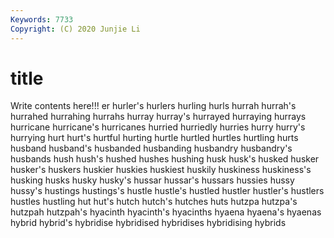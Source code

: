 ```yaml
---
Keywords: 7733
Copyright: (C) 2020 Junjie Li
---
```


# title

Write contents here!!!
er 
hurler's
hurlers 
hurling 
hurls 
hurrah 
hurrah's 
hurrahed 
hurrahing 
hurrahs 
hurray 
hurray's
hurrayed 
hurraying 
hurrays 
hurricane 
hurricane's 
hurricanes 
hurried 
hurriedly 
hurries 
hurry
hurry's 
hurrying 
hurt 
hurt's 
hurtful 
hurting 
hurtle 
hurtled 
hurtles 
hurtling
hurts 
husband 
husband's 
husbanded 
husbanding 
husbandry 
husbandry's 
husbands 
hush 
hush's
hushed 
hushes 
hushing 
husk 
husk's 
husked 
husker 
husker's 
huskers 
huskier
huskies 
huskiest 
huskily 
huskiness 
huskiness's 
husking 
husks 
husky 
husky's 
hussar
hussar's 
hussars 
hussies 
hussy 
hussy's 
hustings 
hustings's 
hustle 
hustle's 
hustled
hustler 
hustler's 
hustlers 
hustles 
hustling 
hut 
hut's 
hutch 
hutch's 
hutches
huts 
hutzpa 
hutzpa's 
hutzpah 
hutzpah's 
hyacinth 
hyacinth's 
hyacinths 
hyaena 
hyaena's
hyaenas 
hybrid 
hybrid's 
hybridise 
hybridised 
hybridises 
hybridising 
hybrids 

